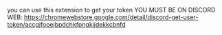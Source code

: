 you can use this extension to get your token YOU MUST BE ON DISCORD WEB: https://chromewebstore.google.com/detail/discord-get-user-token/accgjfooejbpdchkfpngkjjdekkcbnfd
